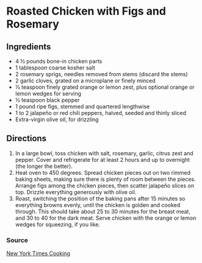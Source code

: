 # Roasted Chicken with Figs and Rosemary

## Ingredients

- 4 ½ pounds bone-in chicken parts
- 1 tablespoon coarse kosher salt
- 2 rosemary sprigs, needles removed from stems (discard the stems)
- 2 garlic cloves, grated on a microplane or finely minced
- ½ teaspoon finely grated orange or lemon zest, plus optional orange or lemon
  wedges for serving
- ½ teaspoon black pepper
- 1 pound ripe figs, stemmed and quartered lengthwise
- 1 to 2 jalapeño or red chili peppers, halved, seeded and thinly sliced
- Extra-virgin olive oil, for drizzling

## Directions

1. In a large bowl, toss chicken with salt, rosemary, garlic, citrus zest and
   pepper. Cover and refrigerate for at least 2 hours and up to overnight (the
   longer the better).
1. Heat oven to 450 degrees. Spread chicken pieces out on two rimmed baking
   sheets, making sure there is plenty of room between the pieces. Arrange figs
   among the chicken pieces, then scatter jalapeño slices on top. Drizzle
   everything generously with olive oil.
1. Roast, switching the position of the baking pans after 15 minutes so
   everything browns evenly, until the chicken is golden and cooked through.
   This should take about 25 to 30 minutes for the breast meat, and 30 to 40
   for the dark meat. Serve chicken with the orange or lemon wedges for
   squeezing, if you like.

### Source

[New York Times Cooking](https://cooking.nytimes.com/recipes/1018294-roasted-chicken-with-figs-and-rosemary)
